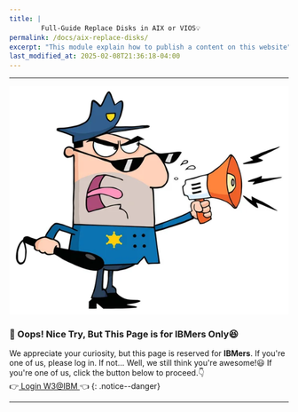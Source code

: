 ```yaml
---
title: | 
        Full-Guide Replace Disks in AIX or VIOS💡
permalink: /docs/aix-replace-disks/
excerpt: "This module explain how to publish a content on this website"
last_modified_at: 2025-02-08T21:36:18-04:00
---
```

---

![stop](/assets/myimages/stop.jpg)

### **🚧 Oops! Nice Try, But This Page is for IBMers Only😆**

We appreciate your curiosity, but this page is reserved for **IBMers**. If you're one of us, please log in. If not… Well, we still think you're awesome!😃
If you're one of us, click the button below to proceed.👇<br>
        👉<a href="https://pages.github.ibm.com/Miftah-Choiri/docs/aix-replace-disks/" class="btn btn--info"> Login W3@IBM </a>👈
{: .notice--danger}




---

